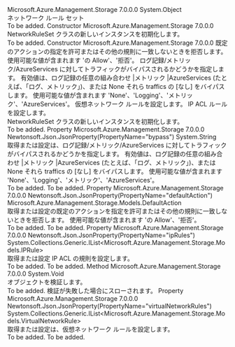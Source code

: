 <Type Name="NetworkRuleSet" FullName="Microsoft.Azure.Management.Storage.Models.NetworkRuleSet">
  <TypeSignature Language="C#" Value="public class NetworkRuleSet" />
  <TypeSignature Language="ILAsm" Value=".class public auto ansi beforefieldinit NetworkRuleSet extends System.Object" />
  <TypeSignature Language="DocId" Value="T:Microsoft.Azure.Management.Storage.Models.NetworkRuleSet" />
  <TypeSignature Language="VB.NET" Value="Public Class NetworkRuleSet" />
  <TypeSignature Language="F#" Value="type NetworkRuleSet = class" />
  <AssemblyInfo>
    <AssemblyName>Microsoft.Azure.Management.Storage</AssemblyName>
    <AssemblyVersion>7.0.0.0</AssemblyVersion>
  </AssemblyInfo>
  <Base>
    <BaseTypeName>System.Object</BaseTypeName>
  </Base>
  <Interfaces />
  <Docs>
    <summary>
            ネットワーク ルール セット
            </summary>
    <remarks>To be added.</remarks>
  </Docs>
  <Members>
    <Member MemberName=".ctor">
      <MemberSignature Language="C#" Value="public NetworkRuleSet ();" />
      <MemberSignature Language="ILAsm" Value=".method public hidebysig specialname rtspecialname instance void .ctor() cil managed" />
      <MemberSignature Language="DocId" Value="M:Microsoft.Azure.Management.Storage.Models.NetworkRuleSet.#ctor" />
      <MemberSignature Language="VB.NET" Value="Public Sub New ()" />
      <MemberType>Constructor</MemberType>
      <AssemblyInfo>
        <AssemblyName>Microsoft.Azure.Management.Storage</AssemblyName>
        <AssemblyVersion>7.0.0.0</AssemblyVersion>
      </AssemblyInfo>
      <Parameters />
      <Docs>
        <summary>
            NetworkRuleSet クラスの新しいインスタンスを初期化します。
            </summary>
        <remarks>To be added.</remarks>
      </Docs>
    </Member>
    <Member MemberName=".ctor">
      <MemberSignature Language="C#" Value="public NetworkRuleSet (Microsoft.Azure.Management.Storage.Models.DefaultAction defaultAction, string bypass = null, System.Collections.Generic.IList&lt;Microsoft.Azure.Management.Storage.Models.VirtualNetworkRule&gt; virtualNetworkRules = null, System.Collections.Generic.IList&lt;Microsoft.Azure.Management.Storage.Models.IPRule&gt; ipRules = null);" />
      <MemberSignature Language="ILAsm" Value=".method public hidebysig specialname rtspecialname instance void .ctor(valuetype Microsoft.Azure.Management.Storage.Models.DefaultAction defaultAction, string bypass, class System.Collections.Generic.IList`1&lt;class Microsoft.Azure.Management.Storage.Models.VirtualNetworkRule&gt; virtualNetworkRules, class System.Collections.Generic.IList`1&lt;class Microsoft.Azure.Management.Storage.Models.IPRule&gt; ipRules) cil managed" />
      <MemberSignature Language="DocId" Value="M:Microsoft.Azure.Management.Storage.Models.NetworkRuleSet.#ctor(Microsoft.Azure.Management.Storage.Models.DefaultAction,System.String,System.Collections.Generic.IList{Microsoft.Azure.Management.Storage.Models.VirtualNetworkRule},System.Collections.Generic.IList{Microsoft.Azure.Management.Storage.Models.IPRule})" />
      <MemberSignature Language="F#" Value="new Microsoft.Azure.Management.Storage.Models.NetworkRuleSet : Microsoft.Azure.Management.Storage.Models.DefaultAction * string * System.Collections.Generic.IList&lt;Microsoft.Azure.Management.Storage.Models.VirtualNetworkRule&gt; * System.Collections.Generic.IList&lt;Microsoft.Azure.Management.Storage.Models.IPRule&gt; -&gt; Microsoft.Azure.Management.Storage.Models.NetworkRuleSet" Usage="new Microsoft.Azure.Management.Storage.Models.NetworkRuleSet (defaultAction, bypass, virtualNetworkRules, ipRules)" />
      <MemberType>Constructor</MemberType>
      <AssemblyInfo>
        <AssemblyName>Microsoft.Azure.Management.Storage</AssemblyName>
        <AssemblyVersion>7.0.0.0</AssemblyVersion>
      </AssemblyInfo>
      <Parameters>
        <Parameter Name="defaultAction" Type="Microsoft.Azure.Management.Storage.Models.DefaultAction" />
        <Parameter Name="bypass" Type="System.String" />
        <Parameter Name="virtualNetworkRules" Type="System.Collections.Generic.IList&lt;Microsoft.Azure.Management.Storage.Models.VirtualNetworkRule&gt;" />
        <Parameter Name="ipRules" Type="System.Collections.Generic.IList&lt;Microsoft.Azure.Management.Storage.Models.IPRule&gt;" />
      </Parameters>
      <Docs>
        <param name="defaultAction">既定のアクションの指定を許可またはその他の規則に一致しないときを拒否します。 使用可能な値が含まれます 'の Allow'、'拒否'。</param>
        <param name="bypass">ログ記録/メトリック/AzureServices に対してトラフィックがバイパスされるかどうかを指定します。 有効値は、ログ記録の任意の組み合わせ |メトリック |AzureServices (たとえば、「ログ、メトリック」)、または None それら traffics の [なし] をバイパスします。 使用可能な値が含まれます 'None'、'Logging'、'メトリック'、'AzureServices'。</param>
        <param name="virtualNetworkRules">仮想ネットワーク ルールを設定します。</param>
        <param name="ipRules">IP ACL ルールを設定します。</param>
        <summary>
            NetworkRuleSet クラスの新しいインスタンスを初期化します。
            </summary>
        <remarks>To be added.</remarks>
      </Docs>
    </Member>
    <Member MemberName="Bypass">
      <MemberSignature Language="C#" Value="public string Bypass { get; set; }" />
      <MemberSignature Language="ILAsm" Value=".property instance string Bypass" />
      <MemberSignature Language="DocId" Value="P:Microsoft.Azure.Management.Storage.Models.NetworkRuleSet.Bypass" />
      <MemberSignature Language="VB.NET" Value="Public Property Bypass As String" />
      <MemberSignature Language="F#" Value="member this.Bypass : string with get, set" Usage="Microsoft.Azure.Management.Storage.Models.NetworkRuleSet.Bypass" />
      <MemberType>Property</MemberType>
      <AssemblyInfo>
        <AssemblyName>Microsoft.Azure.Management.Storage</AssemblyName>
        <AssemblyVersion>7.0.0.0</AssemblyVersion>
      </AssemblyInfo>
      <Attributes>
        <Attribute>
          <AttributeName>Newtonsoft.Json.JsonProperty(PropertyName="bypass")</AttributeName>
        </Attribute>
      </Attributes>
      <ReturnValue>
        <ReturnType>System.String</ReturnType>
      </ReturnValue>
      <Docs>
        <summary>
            取得または設定は、ログ記録/メトリック/AzureServices に対してトラフィックがバイパスされるかどうかを指定します。 有効値は、ログ記録の任意の組み合わせ |メトリック |AzureServices (たとえば、「ログ、メトリック」)、または None それら traffics の [なし] をバイパスします。 使用可能な値が含まれます 'None'、'Logging'、'メトリック'、'AzureServices'。
            </summary>
        <value>To be added.</value>
        <remarks>To be added.</remarks>
      </Docs>
    </Member>
    <Member MemberName="DefaultAction">
      <MemberSignature Language="C#" Value="public Microsoft.Azure.Management.Storage.Models.DefaultAction DefaultAction { get; set; }" />
      <MemberSignature Language="ILAsm" Value=".property instance valuetype Microsoft.Azure.Management.Storage.Models.DefaultAction DefaultAction" />
      <MemberSignature Language="DocId" Value="P:Microsoft.Azure.Management.Storage.Models.NetworkRuleSet.DefaultAction" />
      <MemberSignature Language="VB.NET" Value="Public Property DefaultAction As DefaultAction" />
      <MemberSignature Language="F#" Value="member this.DefaultAction : Microsoft.Azure.Management.Storage.Models.DefaultAction with get, set" Usage="Microsoft.Azure.Management.Storage.Models.NetworkRuleSet.DefaultAction" />
      <MemberType>Property</MemberType>
      <AssemblyInfo>
        <AssemblyName>Microsoft.Azure.Management.Storage</AssemblyName>
        <AssemblyVersion>7.0.0.0</AssemblyVersion>
      </AssemblyInfo>
      <Attributes>
        <Attribute>
          <AttributeName>Newtonsoft.Json.JsonProperty(PropertyName="defaultAction")</AttributeName>
        </Attribute>
      </Attributes>
      <ReturnValue>
        <ReturnType>Microsoft.Azure.Management.Storage.Models.DefaultAction</ReturnType>
      </ReturnValue>
      <Docs>
        <summary>
            取得または設定の既定のアクションを指定を許可またはその他の規則に一致しないときを拒否します。 使用可能な値が含まれます 'の Allow'、'拒否'。
            </summary>
        <value>To be added.</value>
        <remarks>To be added.</remarks>
      </Docs>
    </Member>
    <Member MemberName="IpRules">
      <MemberSignature Language="C#" Value="public System.Collections.Generic.IList&lt;Microsoft.Azure.Management.Storage.Models.IPRule&gt; IpRules { get; set; }" />
      <MemberSignature Language="ILAsm" Value=".property instance class System.Collections.Generic.IList`1&lt;class Microsoft.Azure.Management.Storage.Models.IPRule&gt; IpRules" />
      <MemberSignature Language="DocId" Value="P:Microsoft.Azure.Management.Storage.Models.NetworkRuleSet.IpRules" />
      <MemberSignature Language="VB.NET" Value="Public Property IpRules As IList(Of IPRule)" />
      <MemberSignature Language="F#" Value="member this.IpRules : System.Collections.Generic.IList&lt;Microsoft.Azure.Management.Storage.Models.IPRule&gt; with get, set" Usage="Microsoft.Azure.Management.Storage.Models.NetworkRuleSet.IpRules" />
      <MemberType>Property</MemberType>
      <AssemblyInfo>
        <AssemblyName>Microsoft.Azure.Management.Storage</AssemblyName>
        <AssemblyVersion>7.0.0.0</AssemblyVersion>
      </AssemblyInfo>
      <Attributes>
        <Attribute>
          <AttributeName>Newtonsoft.Json.JsonProperty(PropertyName="ipRules")</AttributeName>
        </Attribute>
      </Attributes>
      <ReturnValue>
        <ReturnType>System.Collections.Generic.IList&lt;Microsoft.Azure.Management.Storage.Models.IPRule&gt;</ReturnType>
      </ReturnValue>
      <Docs>
        <summary>
            取得または設定 IP ACL の規則を設定します。
            </summary>
        <value>To be added.</value>
        <remarks>To be added.</remarks>
      </Docs>
    </Member>
    <Member MemberName="Validate">
      <MemberSignature Language="C#" Value="public virtual void Validate ();" />
      <MemberSignature Language="ILAsm" Value=".method public hidebysig newslot virtual instance void Validate() cil managed" />
      <MemberSignature Language="DocId" Value="M:Microsoft.Azure.Management.Storage.Models.NetworkRuleSet.Validate" />
      <MemberSignature Language="VB.NET" Value="Public Overridable Sub Validate ()" />
      <MemberSignature Language="F#" Value="abstract member Validate : unit -&gt; unit&#xA;override this.Validate : unit -&gt; unit" Usage="networkRuleSet.Validate " />
      <MemberType>Method</MemberType>
      <AssemblyInfo>
        <AssemblyName>Microsoft.Azure.Management.Storage</AssemblyName>
        <AssemblyVersion>7.0.0.0</AssemblyVersion>
      </AssemblyInfo>
      <ReturnValue>
        <ReturnType>System.Void</ReturnType>
      </ReturnValue>
      <Parameters />
      <Docs>
        <summary>
            オブジェクトを検証します。
            </summary>
        <remarks>To be added.</remarks>
        <exception cref="T:Microsoft.Rest.ValidationException">
            検証が失敗した場合にスローされます。
            </exception>
      </Docs>
    </Member>
    <Member MemberName="VirtualNetworkRules">
      <MemberSignature Language="C#" Value="public System.Collections.Generic.IList&lt;Microsoft.Azure.Management.Storage.Models.VirtualNetworkRule&gt; VirtualNetworkRules { get; set; }" />
      <MemberSignature Language="ILAsm" Value=".property instance class System.Collections.Generic.IList`1&lt;class Microsoft.Azure.Management.Storage.Models.VirtualNetworkRule&gt; VirtualNetworkRules" />
      <MemberSignature Language="DocId" Value="P:Microsoft.Azure.Management.Storage.Models.NetworkRuleSet.VirtualNetworkRules" />
      <MemberSignature Language="VB.NET" Value="Public Property VirtualNetworkRules As IList(Of VirtualNetworkRule)" />
      <MemberSignature Language="F#" Value="member this.VirtualNetworkRules : System.Collections.Generic.IList&lt;Microsoft.Azure.Management.Storage.Models.VirtualNetworkRule&gt; with get, set" Usage="Microsoft.Azure.Management.Storage.Models.NetworkRuleSet.VirtualNetworkRules" />
      <MemberType>Property</MemberType>
      <AssemblyInfo>
        <AssemblyName>Microsoft.Azure.Management.Storage</AssemblyName>
        <AssemblyVersion>7.0.0.0</AssemblyVersion>
      </AssemblyInfo>
      <Attributes>
        <Attribute>
          <AttributeName>Newtonsoft.Json.JsonProperty(PropertyName="virtualNetworkRules")</AttributeName>
        </Attribute>
      </Attributes>
      <ReturnValue>
        <ReturnType>System.Collections.Generic.IList&lt;Microsoft.Azure.Management.Storage.Models.VirtualNetworkRule&gt;</ReturnType>
      </ReturnValue>
      <Docs>
        <summary>
            取得または設定は、仮想ネットワーク ルールを設定します。
            </summary>
        <value>To be added.</value>
        <remarks>To be added.</remarks>
      </Docs>
    </Member>
  </Members>
</Type>